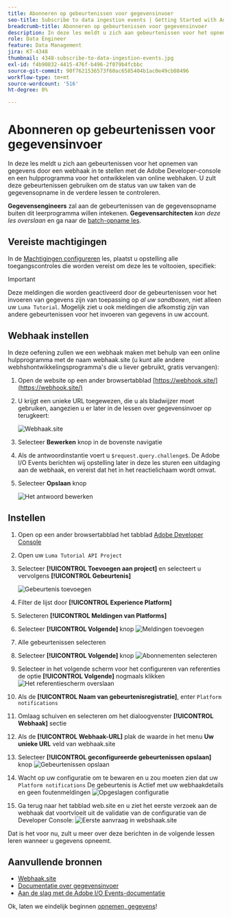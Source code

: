 ```yaml
---
title: Abonneren op gebeurtenissen voor gegevensinvoer
seo-title: Subscribe to data ingestion events | Getting Started with Adobe Experience Platform for Data Architects and Data Engineers
breadcrumb-title: Abonneren op gebeurtenissen voor gegevensinvoer
description: In deze les meldt u zich aan gebeurtenissen voor het opnemen van gegevens door een webhaak in te stellen met de Adobe Developer-console en een hulpprogramma voor het ontwikkelen van online webhaken. U zult deze gebeurtenissen gebruiken om de status van uw taken van de gegevensopname in de verdere lessen te controleren.
role: Data Engineer
feature: Data Management
jira: KT-4348
thumbnail: 4348-subscribe-to-data-ingestion-events.jpg
exl-id: f4b90832-4415-476f-b496-2f079b4fcbbc
source-git-commit: 90f7621536573f60ac6585404b1ac0e49cb08496
workflow-type: tm+mt
source-wordcount: '516'
ht-degree: 0%

---
```


# Abonneren op gebeurtenissen voor gegevensinvoer

<!--25min-->

In deze les meldt u zich aan gebeurtenissen voor het opnemen van gegevens door een webhaak in te stellen met de Adobe Developer-console en een hulpprogramma voor het ontwikkelen van online webhaken. U zult deze gebeurtenissen gebruiken om de status van uw taken van de gegevensopname in de verdere lessen te controleren.

**Gegevensengineers** zal aan de gebeurtenissen van de gegevensopname buiten dit leerprogramma willen intekenen.
**Gegevensarchitecten** _kan deze les overslaan_ en ga naar de [batch-opname les](ingest-batch-data.md).

## Vereiste machtigingen

In de [Machtigingen configureren](configure-permissions.md) les, plaatst u opstelling alle toegangscontroles die worden vereist om deze les te voltooien, specifiek:

<!--* Developer-role access to the `Luma Tutorial Platform` product profile (for API)
-->

>[!IMPORTANT]
>
> Deze meldingen die worden geactiveerd door de gebeurtenissen voor het invoeren van gegevens zijn van toepassing op _al uw sandboxen_, niet alleen uw `Luma Tutorial`. Mogelijk ziet u ook meldingen die afkomstig zijn van andere gebeurtenissen voor het invoeren van gegevens in uw account.


## Webhaak instellen

In deze oefening zullen we een webhaak maken met behulp van een online hulpprogramma met de naam webhaak.site (u kunt alle andere webhshontwikkelingsprogramma&#39;s die u liever gebruikt, gratis vervangen):

1. Open de website op een ander browsertabblad [https://webhook.site/](https://webhook.site/)
1. U krijgt een unieke URL toegewezen, die u als bladwijzer moet gebruiken, aangezien u er later in de lessen over gegevensinvoer op terugkeert:

   ![Webhaak.site](assets/ioevents-webhook-home.png)
1. Selecteer **Bewerken** knop in de bovenste navigatie
1. Als de antwoordinstantie voert u `$request.query.challenge$`. De Adobe I/O Events berichten wij opstelling later in deze les sturen een uitdaging aan de webhaak, en vereist dat het in het reactielichaam wordt omvat.
1. Selecteer **Opslaan** knop

   ![Het antwoord bewerken](assets/ioevents-webhook-editResponse.png)

## Instellen

1. Open op een ander browsertabblad het tabblad [Adobe Developer Console](https://console.adobe.io/)
1. Open uw `Luma Tutorial API Project`
1. Selecteer **[!UICONTROL Toevoegen aan project]** en selecteert u vervolgens **[!UICONTROL Gebeurtenis]**

   ![Gebeurtenis toevoegen](assets/ioevents-addEvents.png)
1. Filter de lijst door **[!UICONTROL Experience Platform]**
1. Selecteren **[!UICONTROL Meldingen van Platforms]**
1. Selecteer **[!UICONTROL Volgende]** knop
   ![Meldingen toevoegen](assets/ioevents-addNotifications.png)
1. Alle gebeurtenissen selecteren
1. Selecteer **[!UICONTROL Volgende]** knop
   ![Abonnementen selecteren](assets/ioevents-addSubscriptions.png)
1. Selecteer in het volgende scherm voor het configureren van referenties de optie **[!UICONTROL Volgende]** nogmaals klikken
   ![Het referentiescherm overslaan](assets/ioevents-clickNext.png)
1. Als de **[!UICONTROL Naam van gebeurtenisregistratie]**, enter `Platform notifications`
1. Omlaag schuiven en selecteren om het dialoogvenster **[!UICONTROL Webhaak]** sectie
1. Als de **[!UICONTROL Webhaak-URL]** plak de waarde in het menu **Uw unieke URL** veld van webhaak.site
1. Selecteer **[!UICONTROL geconfigureerde gebeurtenissen opslaan]** knop
   ![Gebeurtenissen opslaan](assets/ioevents-addWebhook.png)
1. Wacht op uw configuratie om te bewaren en u zou moeten zien dat uw `Platform notifications` De gebeurtenis is Actief met uw webhaakdetails en geen foutenmeldingen
   ![Opgeslagen configuratie](assets/ioevents-webhookConfigured.png)
1. Ga terug naar het tabblad web.site en u ziet het eerste verzoek aan de webhaak dat voortvloeit uit de validatie van de configuratie van de Developer Console:
   ![Eerste aanvraag in webshaak.site](assets/ioevents-webhook-firstRequest.png)

Dat is het voor nu, zult u meer over deze berichten in de volgende lessen leren wanneer u gegevens opneemt.

## Aanvullende bronnen

* [Webhaak.site](https://webhook.site/)
* [Documentatie over gegevensinvoer](https://experienceleague.adobe.com/docs/experience-platform/ingestion/quality/subscribe-events.html)
* [Aan de slag met de Adobe I/O Events-documentatie](https://www.adobe.io/apis/experienceplatform/events/docs.html)

Ok, laten we eindelijk beginnen [opnemen, gegevens](ingest-batch-data.md)!
